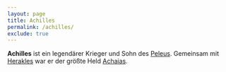 ```yaml
---
layout: page
title: Achilles
permalink: /achilles/
exclude: true
---
```


**Achilles** ist ein legendärer Krieger und Sohn des [Peleus](/peleus/). Gemeinsam mit [Herakles](/herakles/) war er der größte Held [Achaias](/achaia/). 

